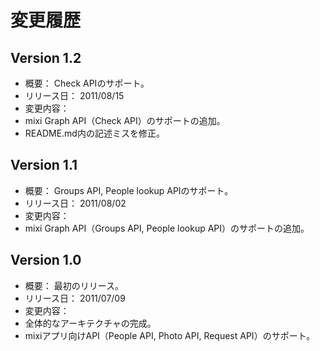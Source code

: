 # 変更履歴

## Version 1.2

 * 概要： Check APIのサポート。
 * リリース日： 2011/08/15
 * 変更内容：
  * mixi Graph API（Check API）のサポートの追加。
  * README.md内の記述ミスを修正。

## Version 1.1

 * 概要： Groups API, People lookup APIのサポート。
 * リリース日： 2011/08/02
 * 変更内容：
  * mixi Graph API（Groups API, People lookup API）のサポートの追加。

## Version 1.0

 * 概要： 最初のリリース。
 * リリース日： 2011/07/09
 * 変更内容：
  * 全体的なアーキテクチャの完成。
  * mixiアプリ向けAPI（People API, Photo API, Request API）のサポート。
